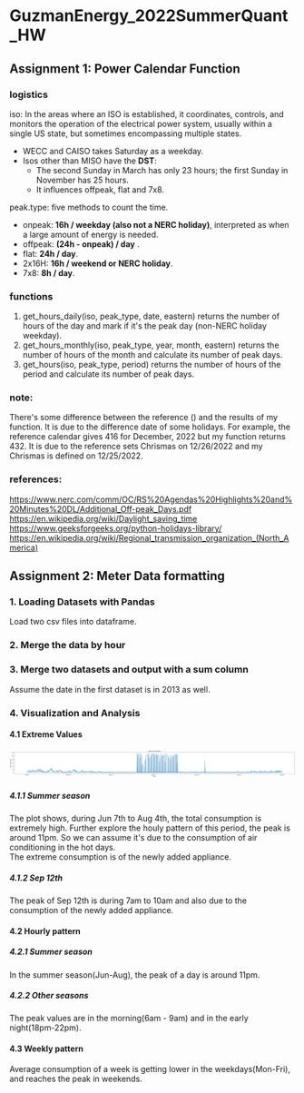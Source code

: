 # GuzmanEnergy_2022SummerQuant_HW

## Assignment 1: Power Calendar Function

### logistics
iso: In the areas where an ISO is established, it coordinates, controls, and monitors the operation of the electrical power system, usually within a single US state, but sometimes encompassing multiple states.
* WECC and CAISO takes Saturday as a weekday.
* Isos other than MISO have the **DST**: 
  * The second Sunday in March has only 23 hours; the first Sunday in November has 25 hours.
  * It influences offpeak, flat and 7x8.
         
peak.type: five methods to count the time.         
* onpeak: **16h / weekday (also not a NERC holiday)**, interpreted as when a large amount of energy is needed.        
* offpeak: **(24h - onpeak) / day** .       
* flat: **24h / day**.
* 2x16H: **16h / weekend or NERC holiday**.
* 7x8: **8h / day**.

### functions
1. get_hours_daily(iso, peak_type, date, eastern)
returns the number of hours of the day and mark if it's the peak day (non-NERC holiday weekday).
2. get_hours_monthly(iso, peak_type, year, month, eastern)
returns the number of hours of the month and calculate its number of peak days.
3. get_hours(iso, peak_type, period)
returns the number of hours of the period and calculate its number of peak days.
  
### note:   
There's some difference between the reference () and the results of my function. It is due to the difference date of some holidays.
For example, the reference calendar gives 416 for December, 2022 but my function returns 432. It is due to the reference sets Chrismas on 12/26/2022 and my Chrismas is defined on 12/25/2022.

### references:
https://www.nerc.com/comm/OC/RS%20Agendas%20Highlights%20and%20Minutes%20DL/Additional_Off-peak_Days.pdf
https://en.wikipedia.org/wiki/Daylight_saving_time
https://www.geeksforgeeks.org/python-holidays-library/
https://en.wikipedia.org/wiki/Regional_transmission_organization_(North_America)

## Assignment 2: Meter Data formatting

### 1. Loading Datasets with Pandas
Load two csv files into dataframe.

### 2. Merge the data by hour

### 3. Merge two datasets and output with a sum column
Assume the date in the first dataset is in 2013 as well.

### 4. Visualization and Analysis

#### 4.1 Extreme Values
![](/output/Daily%20Consumptions.png)
##### 4.1.1 Summer season
The plot shows, during Jun 7th to Aug 4th, the total consumption is extremely high. Further explore the houly pattern of this period, the peak is around 11pm. So we can assume it's due to the consumption of air conditioning in the hot days.    
The extreme consumption is of the newly added appliance.
##### 4.1.2 Sep 12th
The peak of Sep 12th is during 7am to 10am and also due to the consumption of the newly added appliance.

#### 4.2 Hourly pattern
##### 4.2.1 Summer season
In the summer season(Jun-Aug), the peak of a day is around 11pm.
##### 4.2.2 Other seasons
The peak values are in the morning(6am - 9am) and in the early night(18pm-22pm).

#### 4.3 Weekly pattern
Average consumption of a week is getting lower in the weekdays(Mon-Fri), and reaches the peak in weekends.
